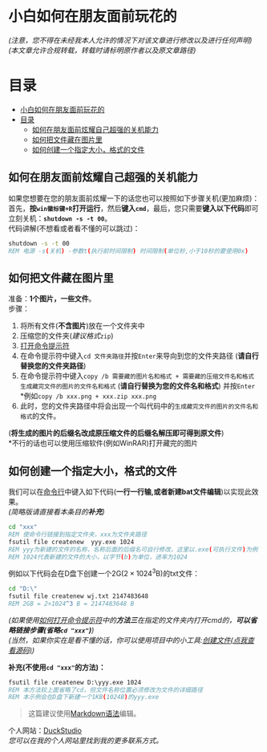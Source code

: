 # 小白如何在朋友面前玩花的<br>

*(注意，您不得在未经我本人允许的情况下对该文章进行修改以及进行任何声明)*<br>
*(本文章允许合规转载，转载时请标明原作者以及原文章路径)*<br>

# 目录<br>
- [小白如何在朋友面前玩花的](#小白如何在朋友面前玩花的)
- [目录](#目录)
  - [如何在朋友面前炫耀自己超强的关机能力](#如何在朋友面前炫耀自己超强的关机能力)
  - [如何把文件藏在图片里](#如何把文件藏在图片里)
  - [如何创建一个指定大小，格式的文件](#如何创建一个指定大小格式的文件)

## 如何在朋友面前炫耀自己超强的关机能力<br>
如果您想要在您的朋友面前炫耀一下的话您也可以按照如下步骤关机(更加麻烦)：<br>
首先，**按`win徽标键+R`打开运行**，然后**键入`cmd`**，最后，您只需要**键入以下代码**即可立刻关机：**`shutdown -s -t 00`**。<br>
代码讲解(不想看或者看不懂的可以跳过)：<br>
```bat
shutdown -s -t 00
REM 电源 -s(关机) -参数t(执行前时间限制) 时间限制(单位秒,小于10秒的要使用0x)
```

## 如何把文件藏在图片里<br>
准备：**1个图片，一些文件**。<br>
步骤：<br>
1. 将所有文件(**不含图片**)放在一个文件夹中<br>
2. 压缩您的文件夹(*建议格式*`zip`)<br>
3. [打开命令提示符](https://duckduckstudio.github.io/yazicbs.github.io/Articles/小鸡习/如何怎样/如何打开命令提示符.html)<br>
4. 在命令提示符中键入`cd 文件夹路径`并按`Enter`来导向到您的文件夹路径 (**请自行替换您的文件夹路径**)<br>
5. 在命令提示符中键入`copy /b 需要藏的图片名和格式 + 需要藏的压缩文件名和格式 生成藏完文件的图片的文件名和格式` (**请自行替换为您的文件名和格式**) 并按`Enter`<br>
*例如`copy /b xxx.png + xxx.zip xxx.png`
6. 此时，您的文件夹路径中将会出现一个叫代码中的`生成藏完文件的图片的文件名和格式`的文件。<br>

(**将生成的图片的后缀名改成原压缩文件的后缀名解压即可得到原文件**)<br>
*不行的话也可以使用压缩软件(例如WinRAR)打开藏完的图片<br>

## 如何创建一个指定大小，格式的文件
我们可以在[命令行](https://duckduckstudio.github.io/yazicbs.github.io/Articles/小鸡习/如何怎样/如何打开命令提示符.html)中键入如下代码(**一行一行输,或者新建bat文件编辑**)以实现此效果。<br>
*(简略版请直接看本条目的**补充**)*<br>
```bat
cd "xxx"
REM 使命令行链接到指定文件夹，xxx为文件夹路径
fsutil file createnew  yyy.exe 1024
REM yyy为新建的文件的名称，名称后面的后缀名可自行修改，这里以.exe(可执行文件)为例
REM 1024代表新建的文件的大小，以字节(b)为单位，进率为1024
```
例如以下代码会在D盘下创建一个2G($2×1024^3$B)的txt文件：
```bat
cd "D:\"
fsutil file createnew wj.txt 2147483648
REM 2GB = 2×1024^3 B = 2147483648 B
```
*(如果使用[如何打开命令提示符](https://duckduckstudio.github.io/yazicbs.github.io/Articles/小鸡习/如何怎样/如何打开命令提示符.html)中的**方法三**在指定的文件夹内打开cmd的，**可以省略链接步骤(省略`cd "xxx"`)**)*<br>
*(当然，如果你实在是看不懂的话，你可以使用项目中的小工具:[创建文件(点我查看源码)](https://github.com/DuckDuckStudio/Fufu_Tools/tree/main/Tools/创建文件/创建文件.cxx))*<br>

**补充(不使用`cd "xxx"`的方法)：**<br>
```bat
fsutil file createnew D:\yyy.exe 1024
REM 本方法较上面省略了cd，但文件名称位置必须修改为文件的详细路径
REM 本示例会在D盘下新建一个1KB(1024B)的yyy.exe
```

> 这篇建议使用[Markdown语法](https://markdown.com.cn/basic-syntax/)编辑。

个人网站：[DuckStudio](https://duckduckstudio.github.io/yazicbs.github.io/)<br>
*您可以在我的个人网站里找到我的更多联系方式。*<br>
